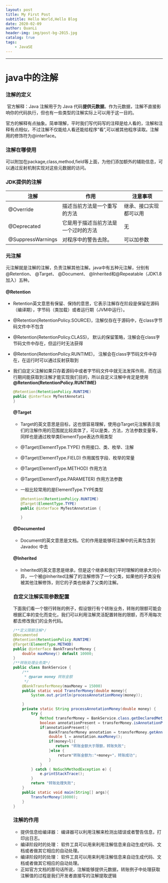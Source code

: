```yaml
---
layout: post
title: My First Post
subtitle: Hello World,Hello Blog
date: 2020-02-09
author: QuanLi
header-img: img/post-bg-2015.jpg
catalog: true
tags:
	- JavaSE
---
```


---



# java中的注解

### 注解的定义

​	官方解释：Java 注解用于为 Java 代码**提供元数据**。作为元数据，注解不直接影响你的代码执行，但也有一些类型的注解实际上可以用于这一目的。

​	官方的解释有点抽象。简单理解，平时我们写代码写的注释是给人看的，注解和注释有点相似，不过注解不仅能给人看还能给程序“看”,可以被其他程序读取。注解用的修饰符为@interface。

### 注解在哪使用

​	可以附加在package,class,method,field等上面，为他们添加额外的辅助信息，可以通过反射机制实现对这些元数据的访问。

### JDK提供的注解

| 注解              | 作用                                 | 注意事项               |
| ----------------- | ------------------------------------ | ---------------------- |
| @Override         | 描述当前方法是一个重写的方法         | 继承、接口实现都可以用 |
| @Deprecated       | 它是用于描述当前方法是一个过时的方法 | 无                     |
| @SuppressWarnings | 对程序中的警告去除。                 | 可以加参数             |

### 元注解

​	元注解就是注解的注解，负责注解其他注解。java中有五种元注解，分别有@Retention、 @Target、 @Document、 @Inherited和@Repeatable（JDK1.8加入）五种。

#### @Retention

- Retention英文意思有保留、保持的意思，它表示注解存在阶段是保留在源码（编译期），字节码（类加载）或者运行期（JVM中运行）。

- @Retention(RetentionPolicy.SOURCE)，注解仅存在于源码中，在class字节码文件中不包含

- @Retention(RetentionPolicy.CLASS)， 默认的保留策略，注解会在class字节码文件中存在，但运行时无法获得

- @Retention(RetentionPolicy.RUNTIME)， 注解会在class字节码文件中存在，在运行时可以通过反射获取到

- 我们自定义注解如果只存着源码中或者字节码文件中就无法发挥作用，而在运行期间能获取到注解才能实现我们目的，所以自定义注解中肯定是使用 **@Retention(RetentionPolicy.RUNTIME)**

  ~~~ Java
  @Retention(RetentionPolicy.RUNTIME)
  public @interface MyTestAnnotati
  }
  
  ~~~

  #### @Target

  - Target的英文意思是目标，这也很容易理解，使用@Target元注解表示我们的注解作用的范围就比较具体了，可以是类，方法，方法参数变量等，同样也是通过枚举类ElementType表达作用类型

  - @Target(ElementType.TYPE) 作用接口、类、枚举、注解

  - @Target(ElementType.FIELD) 作用属性字段、枚举的常量

  - @Target(ElementType.METHOD) 作用方法

  - @Target(ElementType.PARAMETER) 作用方法参数

  - 一般比较常用的是ElementType.TYPE类型

    ~~~ java
    @Retention(RetentionPolicy.RUNTIME)
    @Target(ElementType.TYPE)
    public @interface MyTestAnnotation {
    
    }
    ~~~

  #### @Documented

  - Document的英文意思是文档。它的作用是能够将注解中的元素包含到 Javadoc 中去

  #### @Inherited

  - Inherited的英文意思是继承，但是这个继承和我们平时理解的继承大同小异，一个被@Inherited注解了的注解修饰了一个父类，如果他的子类没有被其他注解修饰，则它的子类也继承了父类的注解。

  

  ### 自定义注解实现参数配置

  ​	下面我们看一个银行转账的例子，假设银行有个转账业务，转账的限额可能会根据汇率的变化而变化，我们可以利用注解灵活配置转账的限额，而不用每次都去修改我们的业务代码。

  ~~~ Java
  /**定义限额注解*/
  @Documented
  @Retention(RetentionPolicy.RUNTIME)
  @Target(ElementType.METHOD)
  public @interface BankTransferMoney {
      double maxMoney() default 10000;
  }
  /**转账处理业务类*/
  public class BankService {
      /**
       * @param money 转账金额
       */
      @BankTransferMoney(maxMoney = 15000)
      public static void TransferMoney(double money){
          System.out.println(processAnnotationMoney(money));
  
      }
      private static String processAnnotationMoney(double money) {
          try {
              Method transferMoney = BankService.class.getDeclaredMethod("TransferMoney",double.class);
              boolean annotationPresent = transferMoney.isAnnotationPresent(BankTransferMoney.class);
              if(annotationPresent){
                  BankTransferMoney annotation = transferMoney.getAnnotation(BankTransferMoney.class);
                  double l = annotation.maxMoney();
                  if(money>l){
                     return "转账金额大于限额，转账失败";
                  }else {
                      return"转账金额为:"+money+"，转账成功";
                  }
              }
          } catch ( NoSuchMethodException e) {
              e.printStackTrace();
          }
          return "转账处理失败";
      }
      public static void main(String[] args){
          TransferMoney(10000);
      }
  }
  ~~~

  

  ### 注解的作用

  - 提供信息给编译器： 编译器可以利用注解来检测出错误或者警告信息，打印出日志。
  - 编译阶段时的处理： 软件工具可以用来利用注解信息来自动生成代码、文档或者做其它相应的自动处理。
  - 编译阶段时的处理： 软件工具可以用来利用注解信息来自动生成代码、文档或者做其它相应的自动处理。
  - 正如官方文档的那句话所说，注解能够提供元数据，转账例子中处理获取注解值的过程是我们开发者直接写的注解提取逻辑

  

  

​	